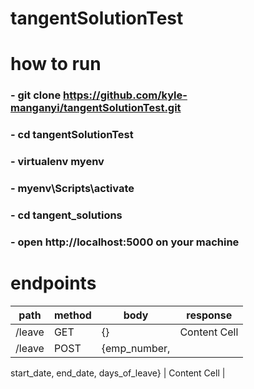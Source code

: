 # tangentSolutionTest

# how to run
###     - git clone https://github.com/kyle-manganyi/tangentSolutionTest.git
###     - cd tangentSolutionTest
###     - virtualenv myenv
###     - myenv\Scripts\activate
###     - cd tangent_solutions
###     - open http://localhost:5000 on your machine

# endpoints
| path  | method | body  | response |
| ------------- | ------------- | ------------- | ------------- |
| /leave  | GET  | {}  | Content Cell  |
| /leave  | POST  | {emp_number,
start_date,
end_date,
days_of_leave}  | Content Cell  |
